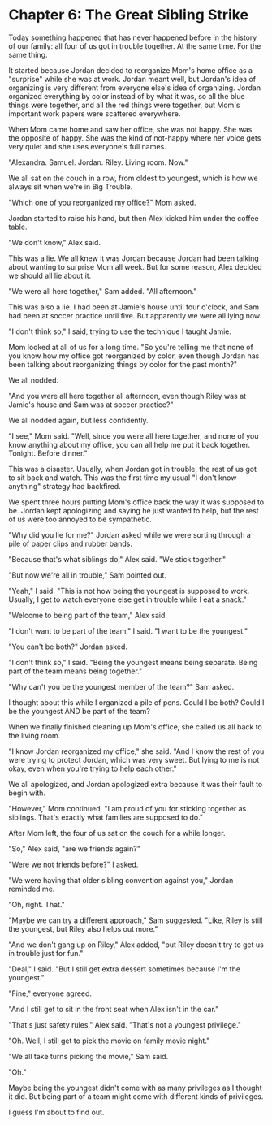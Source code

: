 # Chapter 6: The Great Sibling Strike

Today something happened that has never happened before in the history of our family: all four of us got in trouble together. At the same time. For the same thing.

It started because Jordan decided to reorganize Mom's home office as a "surprise" while she was at work. Jordan meant well, but Jordan's idea of organizing is very different from everyone else's idea of organizing. Jordan organized everything by color instead of by what it was, so all the blue things were together, and all the red things were together, but Mom's important work papers were scattered everywhere.

When Mom came home and saw her office, she was not happy. She was the opposite of happy. She was the kind of not-happy where her voice gets very quiet and she uses everyone's full names.

"Alexandra. Samuel. Jordan. Riley. Living room. Now."

We all sat on the couch in a row, from oldest to youngest, which is how we always sit when we're in Big Trouble.

"Which one of you reorganized my office?" Mom asked.

Jordan started to raise his hand, but then Alex kicked him under the coffee table.

"We don't know," Alex said.

This was a lie. We all knew it was Jordan because Jordan had been talking about wanting to surprise Mom all week. But for some reason, Alex decided we should all lie about it.

"We were all here together," Sam added. "All afternoon."

This was also a lie. I had been at Jamie's house until four o'clock, and Sam had been at soccer practice until five. But apparently we were all lying now.

"I don't think so," I said, trying to use the technique I taught Jamie.

Mom looked at all of us for a long time. "So you're telling me that none of you know how my office got reorganized by color, even though Jordan has been talking about reorganizing things by color for the past month?"

We all nodded.

"And you were all here together all afternoon, even though Riley was at Jamie's house and Sam was at soccer practice?"

We all nodded again, but less confidently.

"I see," Mom said. "Well, since you were all here together, and none of you know anything about my office, you can all help me put it back together. Tonight. Before dinner."

This was a disaster. Usually, when Jordan got in trouble, the rest of us got to sit back and watch. This was the first time my usual "I don't know anything" strategy had backfired.

We spent three hours putting Mom's office back the way it was supposed to be. Jordan kept apologizing and saying he just wanted to help, but the rest of us were too annoyed to be sympathetic.

"Why did you lie for me?" Jordan asked while we were sorting through a pile of paper clips and rubber bands.

"Because that's what siblings do," Alex said. "We stick together."

"But now we're all in trouble," Sam pointed out.

"Yeah," I said. "This is not how being the youngest is supposed to work. Usually, I get to watch everyone else get in trouble while I eat a snack."

"Welcome to being part of the team," Alex said.

"I don't want to be part of the team," I said. "I want to be the youngest."

"You can't be both?" Jordan asked.

"I don't think so," I said. "Being the youngest means being separate. Being part of the team means being together."

"Why can't you be the youngest member of the team?" Sam asked.

I thought about this while I organized a pile of pens. Could I be both? Could I be the youngest AND be part of the team?

When we finally finished cleaning up Mom's office, she called us all back to the living room.

"I know Jordan reorganized my office," she said. "And I know the rest of you were trying to protect Jordan, which was very sweet. But lying to me is not okay, even when you're trying to help each other."

We all apologized, and Jordan apologized extra because it was their fault to begin with.

"However," Mom continued, "I am proud of you for sticking together as siblings. That's exactly what families are supposed to do."

After Mom left, the four of us sat on the couch for a while longer.

"So," Alex said, "are we friends again?"

"Were we not friends before?" I asked.

"We were having that older sibling convention against you," Jordan reminded me.

"Oh, right. That."

"Maybe we can try a different approach," Sam suggested. "Like, Riley is still the youngest, but Riley also helps out more."

"And we don't gang up on Riley," Alex added, "but Riley doesn't try to get us in trouble just for fun."

"Deal," I said. "But I still get extra dessert sometimes because I'm the youngest."

"Fine," everyone agreed.

"And I still get to sit in the front seat when Alex isn't in the car."

"That's just safety rules," Alex said. "That's not a youngest privilege."

"Oh. Well, I still get to pick the movie on family movie night."

"We all take turns picking the movie," Sam said.

"Oh."

Maybe being the youngest didn't come with as many privileges as I thought it did. But being part of a team might come with different kinds of privileges.

I guess I'm about to find out.